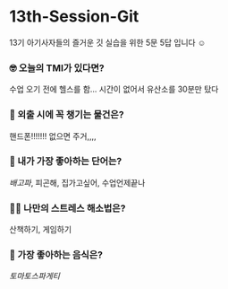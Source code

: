 # 13th-Session-Git
13기 아기사자들의 즐거운 깃 실습을 위한 5문 5답 입니다 ☺️

### 🤓 오늘의 TMI가 있다면?
수업 오기 전에 헬스를 함... 시간이 없어서 유산소를 30분만 탔다

### 🎒 외출 시에 꼭 챙기는 물건은?
핸드폰!!!!!!! 없으면 주거,,,,

### 🤙 내가 가장 좋아하는 단어는?
*배고파*, 피곤해, 집가고싶어, 수업언제끝나

### 🧘‍♀️ 나만의 스트레스 해소법은?
산책하기, 게임하기

### 🍧 가장 좋아하는 음식은?
_토마토스파게티_
